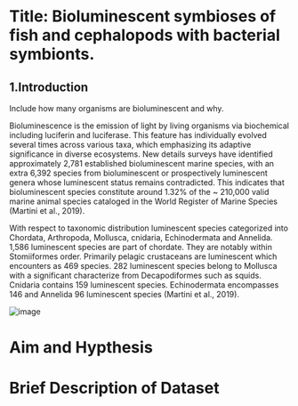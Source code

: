 # Title: Bioluminescent symbioses of fish and cephalopods with bacterial symbionts.

## 1.Introduction

Include how many organisms are bioluminescent and why.

Bioluminescence is the emission of light by living organisms via biochemical including luciferin and luciferase. This feature has individually evolved several times across various taxa, which emphasizing its adaptive significance in diverse ecosystems. New details surveys have identified approximately 2,781 established bioluminescent marine species, with an extra 6,392 species from bioluminescent or prospectively luminescent genera whose luminescent status remains contradicted. This indicates that bioluminescent species constitute around 1.32% of the ~ 210,000 valid marine animal species cataloged in the World Register of Marine Species (Martini et al., 2019).

With respect to taxonomic distribution luminescent species categorized into Chordata, Arthropoda, Mollusca, cnidaria, Echinodermata and Annelida. 1,586 luminescent species are part of chordate. They are notably within Stomiiformes order. Primarily pelagic crustaceans are luminescent which encounters as 469 species. 282 luminescent species belong to Mollusca with a significant characterize from Decapodiformes such as squids. Cnidaria contains 159 luminescent species. Echinodermata encompasses 146 and Annelida 96 luminescent species (Martini et al., 2019).

![image](https://github.com/user-attachments/assets/f495f121-c6d0-4f17-aa5c-10dc71d6811b)

# Aim and Hypthesis

# Brief Description of Dataset



